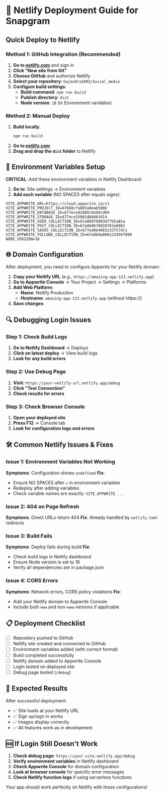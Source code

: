 # 🚀 Netlify Deployment Guide for Snapgram

## Quick Deploy to Netlify

### Method 1: GitHub Integration (Recommended)

1. **Go to [netlify.com](https://netlify.com)** and sign in
2. **Click "New site from Git"**
3. **Choose GitHub** and authorize Netlify
4. **Select your repository**: `Gajendra1092/Social_media`
5. **Configure build settings**:
   - **Build command**: `npm run build`
   - **Publish directory**: `dist`
   - **Node version**: `18` (in Environment variables)

### Method 2: Manual Deploy

1. **Build locally**:
   ```bash
   npm run build
   ```
2. **Go to [netlify.com](https://netlify.com)**
3. **Drag and drop the `dist` folder** to Netlify

## 🔧 Environment Variables Setup

**CRITICAL**: Add these environment variables in Netlify Dashboard:

1. **Go to**: Site settings → Environment variables
2. **Add each variable** (NO SPACES after equals signs):

```
VITE_APPWRITE_URL=https://cloud.appwrite.io/v1
VITE_APPWRITE_PROJECT_ID=67668cfa003a8eab508b
VITE_APPWRITE_DATABASE_ID=677eced2000c0a9dcd69
VITE_APPWRITE_STORAGE_ID=677ece55001db0463d14
VITE_APPWRITE_USER_COLLECTION_ID=67a8b976003d77b5a81a
VITE_APPWRITE_POST_COLLECTION_ID=67a8b9670020763a6002
VITE_APPWRITE_SAVES_COLLECTION_ID=677ed0b4003233757dc1
VITE_APPWRITE_FOLLOWS_COLLECTION_ID=67a8b9a0001234567890
NODE_VERSION=18
```

## 🌐 Domain Configuration

After deployment, you need to configure Appwrite for your Netlify domain:

1. **Copy your Netlify URL** (e.g., `https://amazing-app-123.netlify.app`)
2. **Go to Appwrite Console** → Your Project → Settings → Platforms
3. **Add Web Platform**:
   - **Name**: Netlify Production
   - **Hostname**: `amazing-app-123.netlify.app` (without https://)
4. **Save changes**

## 🔍 Debugging Login Issues

### Step 1: Check Build Logs
1. **Go to Netlify Dashboard** → Deploys
2. **Click on latest deploy** → View build logs
3. **Look for any build errors**

### Step 2: Use Debug Page
1. **Visit**: `https://your-netlify-url.netlify.app/debug`
2. **Click "Test Connection"**
3. **Check results for errors**

### Step 3: Check Browser Console
1. **Open your deployed site**
2. **Press F12** → Console tab
3. **Look for configuration logs and errors**

## 🛠️ Common Netlify Issues & Fixes

### Issue 1: Environment Variables Not Working
**Symptoms**: Configuration shows `undefined`
**Fix**: 
- Ensure NO SPACES after `=` in environment variables
- Redeploy after adding variables
- Check variable names are exactly: `VITE_APPWRITE_...`

### Issue 2: 404 on Page Refresh
**Symptoms**: Direct URLs return 404
**Fix**: Already handled by `netlify.toml` redirects

### Issue 3: Build Fails
**Symptoms**: Deploy fails during build
**Fix**: 
- Check build logs in Netlify dashboard
- Ensure Node version is set to 18
- Verify all dependencies are in package.json

### Issue 4: CORS Errors
**Symptoms**: Network errors, CORS policy violations
**Fix**: 
- Add your Netlify domain to Appwrite Console
- Include both `www` and non-`www` versions if applicable

## 📋 Deployment Checklist

- [ ] Repository pushed to GitHub
- [ ] Netlify site created and connected to GitHub
- [ ] Environment variables added (with correct format)
- [ ] Build completed successfully
- [ ] Netlify domain added to Appwrite Console
- [ ] Login tested on deployed site
- [ ] Debug page tested (`/debug`)

## 🎯 Expected Results

After successful deployment:
- ✅ Site loads at your Netlify URL
- ✅ Sign up/sign in works
- ✅ Images display correctly
- ✅ All features work as in development

## 🆘 If Login Still Doesn't Work

1. **Check debug page**: `https://your-site.netlify.app/debug`
2. **Verify environment variables** in Netlify dashboard
3. **Check Appwrite Console** for domain configuration
4. **Look at browser console** for specific error messages
5. **Check Netlify function logs** if using serverless functions

Your app should work perfectly on Netlify with these configurations!
